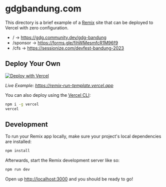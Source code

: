 # gdgbandung.com

This directory is a brief example of a [Remix](https://remix.run/docs) site that can be deployed to Vercel with zero configuration.

- / -> https://gdg.community.dev/gdg-bandung
- /sponsor -> https://forms.gle/fihWMesmfcR1M96f9
- /cfs -> https://sessionize.com/devfest-bandung-2023

## Deploy Your Own

[![Deploy with Vercel](https://vercel.com/button)](https://vercel.com/new/clone?repository-url=https://github.com/vercel/vercel/tree/main/examples/remix&template=remix)

_Live Example: https://remix-run-template.vercel.app_

You can also deploy using the [Vercel CLI](https://vercel.com/cli):

```sh
npm i -g vercel
vercel
```

## Development

To run your Remix app locally, make sure your project's local dependencies are installed:

```sh
npm install
```

Afterwards, start the Remix development server like so:

```sh
npm run dev
```

Open up [http://localhost:3000](http://localhost:3000) and you should be ready to go!
